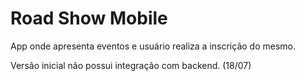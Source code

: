 # Road Show Mobile
App onde apresenta eventos e usuário realiza a inscrição do mesmo.

Versão inicial não possui integração com backend. (18/07)
